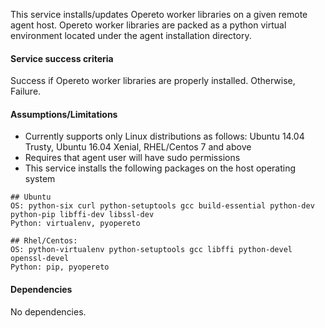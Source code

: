 This service installs/updates Opereto worker libraries on a given remote agent host. 
Opereto worker libraries are packed as a python virtual environment located under the agent installation directory. 

#### Service success criteria
Success if Opereto worker libraries are properly installed. Otherwise, Failure.

#### Assumptions/Limitations
* Currently supports only Linux distributions as follows: Ubuntu 14.04 Trusty, Ubuntu 16.04 Xenial, RHEL/Centos 7 and above
* Requires that agent user will have sudo permissions
* This service installs the following packages on the host operating system

```
## Ubuntu 
OS: python-six curl python-setuptools gcc build-essential python-dev python-pip libffi-dev libssl-dev
Python: virtualenv, pyopereto

## Rhel/Centos:
OS: python-virtualenv python-setuptools gcc libffi python-devel openssl-devel
Python: pip, pyopereto
```

#### Dependencies
No dependencies.


